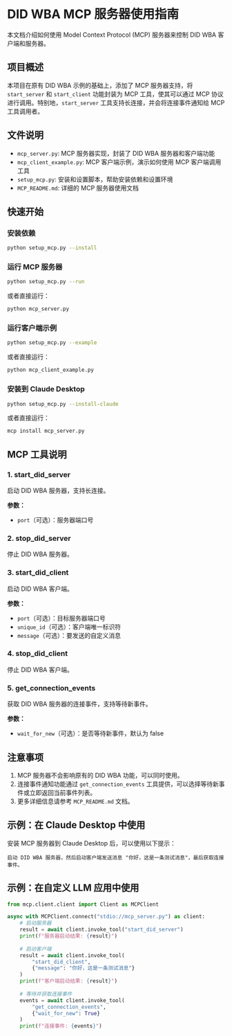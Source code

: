 # DID WBA MCP 服务器使用指南

本文档介绍如何使用 Model Context Protocol (MCP) 服务器来控制 DID WBA 客户端和服务器。

## 项目概述

本项目在原有 DID WBA 示例的基础上，添加了 MCP 服务器支持，将 `start_server` 和 `start_client` 功能封装为 MCP 工具，使其可以通过 MCP 协议进行调用。特别地，`start_server` 工具支持长连接，并会将连接事件通知给 MCP 工具调用者。

## 文件说明

- `mcp_server.py`: MCP 服务器实现，封装了 DID WBA 服务器和客户端功能
- `mcp_client_example.py`: MCP 客户端示例，演示如何使用 MCP 客户端调用工具
- `setup_mcp.py`: 安装和设置脚本，帮助安装依赖和设置环境
- `MCP_README.md`: 详细的 MCP 服务器使用文档

## 快速开始

### 安装依赖

```bash
python setup_mcp.py --install
```

### 运行 MCP 服务器

```bash
python setup_mcp.py --run
```

或者直接运行：

```bash
python mcp_server.py
```

### 运行客户端示例

```bash
python setup_mcp.py --example
```

或者直接运行：

```bash
python mcp_client_example.py
```

### 安装到 Claude Desktop

```bash
python setup_mcp.py --install-claude
```

或者直接运行：

```bash
mcp install mcp_server.py
```

## MCP 工具说明

### 1. start_did_server

启动 DID WBA 服务器，支持长连接。

**参数：**
- `port`（可选）：服务器端口号

### 2. stop_did_server

停止 DID WBA 服务器。

### 3. start_did_client

启动 DID WBA 客户端。

**参数：**
- `port`（可选）：目标服务器端口号
- `unique_id`（可选）：客户端唯一标识符
- `message`（可选）：要发送的自定义消息

### 4. stop_did_client

停止 DID WBA 客户端。

### 5. get_connection_events

获取 DID WBA 服务器的连接事件，支持等待新事件。

**参数：**
- `wait_for_new`（可选）：是否等待新事件，默认为 false

## 注意事项

1. MCP 服务器不会影响原有的 DID WBA 功能，可以同时使用。
2. 连接事件通知功能通过 `get_connection_events` 工具提供，可以选择等待新事件或立即返回当前事件列表。
3. 更多详细信息请参考 `MCP_README.md` 文档。

## 示例：在 Claude Desktop 中使用

安装 MCP 服务器到 Claude Desktop 后，可以使用以下提示：

```
启动 DID WBA 服务器，然后启动客户端发送消息 "你好，这是一条测试消息"，最后获取连接事件。
```

## 示例：在自定义 LLM 应用中使用

```python
from mcp.client.client import Client as MCPClient

async with MCPClient.connect("stdio://mcp_server.py") as client:
    # 启动服务器
    result = await client.invoke_tool("start_did_server")
    print(f"服务器启动结果: {result}")
    
    # 启动客户端
    result = await client.invoke_tool(
        "start_did_client", 
        {"message": "你好，这是一条测试消息"}
    )
    print(f"客户端启动结果: {result}")
    
    # 等待并获取连接事件
    events = await client.invoke_tool(
        "get_connection_events", 
        {"wait_for_new": True}
    )
    print(f"连接事件: {events}")
```